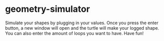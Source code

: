 # geometry-simulator
Simulate your shapes by plugging in your values. Once you press the enter button, a new window will open and the turtle will make your logged shape.
You can also enter the amount of loops you want to have. Have fun!
